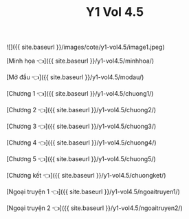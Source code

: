 ﻿---
layout: post
title: Y1 Vol 4.5
---

![]({{ site.baseurl }}/images/cote/y1-vol4.5/image1.jpeg)

[Minh họa 👈]({{ site.baseurl }}/y1-vol4.5/minhhoa/)

[Mở đầu 👈]({{ site.baseurl }}/y1-vol4.5/modau/)

[Chương 1 👈]({{ site.baseurl }}/y1-vol4.5/chuong1/)

[Chương 2 👈]({{ site.baseurl }}/y1-vol4.5/chuong2/)

[Chương 3 👈]({{ site.baseurl }}/y1-vol4.5/chuong3/)

[Chương 4 👈]({{ site.baseurl }}/y1-vol4.5/chuong4/)

[Chương 5 👈]({{ site.baseurl }}/y1-vol4.5/chuong5/)

[Chương kết 👈]({{ site.baseurl }}/y1-vol4.5/chuongket/)

[Ngoại truyện 1 👈]({{ site.baseurl }}/y1-vol4.5/ngoaitruyen1/)

[Ngoại truyện 2 👈]({{ site.baseurl }}/y1-vol4.5/ngoaitruyen2/)

